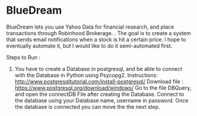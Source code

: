 # BlueDream
BlueDream lets you use Yahoo Data for financial research, and place transactions through Robinhood Brokerage. .
The goal is to create a system that sends email notifications when a stock is hit a certain price. I hope to eventually automate it,
but I would like to do it semi-automated first. 




Steps to Run :

1) You have to create a Database in postgresql, and be able to connect with the Database in Python using Psycopg2. 
Instructions:
  http://www.postgresqltutorial.com/install-postgresql/ 
Download file : 
  https://www.postgresql.org/download/windows/
Go to the file DBQuery, and open the connectDB File after creating the Database. 
Connect to the database using your Database name, username in password. Once the database is connected you can move the the 
next step. 




